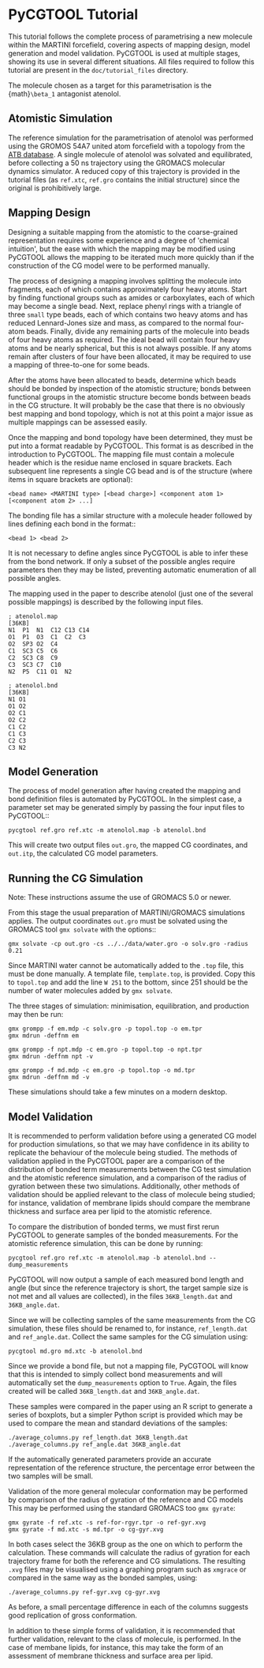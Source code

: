 # PyCGTOOL Tutorial

This tutorial follows the complete process of parametrising a new molecule within the MARTINI forcefield, covering aspects of mapping design, model generation and model validation.
PyCGTOOL is used at multiple stages, showing its use in several different situations.
All files required to follow this tutorial are present in the `doc/tutorial_files` directory.

The molecule chosen as a target for this parametrisation is the {math}`\beta_1` antagonist atenolol.


## Atomistic Simulation

The reference simulation for the parametrisation of atenolol was performed using the GROMOS 54A7 united atom forcefield with a topology from the [ATB database](https://atb.uq.edu.au/molecule.py?molid=23433).
A single molecule of atenolol was solvated and equilibrated, before collecting a 50 ns trajectory using the GROMACS molecular dynamics simulator.
A reduced copy of this trajectory is provided in the tutorial files (as `ref.xtc`, `ref.gro` contains the initial structure) since the original is prohibitively large.

## Mapping Design

Designing a suitable mapping from the atomistic to the coarse-grained representation requires some experience and a degree of 'chemical intuition', but the ease with which the mapping may be modified using PyCGTOOL allows the mapping to be iterated much more quickly than if the construction of the CG model were to be performed manually.

The process of designing a mapping involves splitting the molecule into fragments, each of which contains approximately four heavy atoms.
Start by finding functional groups such as amides or carboxylates, each of which may become a single bead.
Next, replace phenyl rings with a triangle of three `small` type beads, each of which contains two heavy atoms and has reduced Lennard-Jones size and mass, as compared to the normal four-atom beads.
Finally, divide any remaining parts of the molecule into beads of four heavy atoms as required.
The ideal bead will contain four heavy atoms and be nearly spherical, but this is not always possible.
If any atoms remain after clusters of four have been allocated, it may be required to use a mapping of three-to-one for some beads.

After the atoms have been allocated to beads, determine which beads should be bonded by inspection of the atomistic structure; bonds between functional groups in the atomistic structure become bonds between beads in the CG structure.
It will probably be the case that there is no obviously best mapping and bond topology, which is not at this point a major issue as multiple mappings can be assessed easily.

Once the mapping and bond topology have been determined, they must be put into a format readable by PyCGTOOL.
This format is as described in the introduction to PyCGTOOL.
The mapping file must contain a molecule header which is the residue name enclosed in square brackets.
Each subsequent line represents a single CG bead and is of the structure (where items in square brackets are optional):

```
<bead name> <MARTINI type> [<bead charge>] <component atom 1> [<component atom 2> ...]
```

The bonding file has a similar structure with a molecule header followed by lines defining each bond in the format::

```
<bead 1> <bead 2>
```

It is not necessary to define angles since PyCGTOOL is able to infer these from the bond network.
If only a subset of the possible angles require parameters then they may be listed, preventing automatic enumeration of all possible angles.

The mapping used in the paper to describe atenolol (just one of the several possible mappings) is described by the following input files.

```
; atenolol.map
[36KB]
N1  P1  N1  C12 C13 C14
O1  P1  O3  C1  C2  C3
O2  SP3 O2  C4
C1  SC3 C5  C6
C2  SC3 C8  C9
C3  SC3 C7  C10
N2  P5  C11 O1  N2
```

```
; atenolol.bnd
[36KB]
N1 O1
O1 O2
O2 C1
O2 C2
C1 C2
C1 C3
C2 C3
C3 N2
```

## Model Generation

The process of model generation after having created the mapping and bond definition files is automated by PyCGTOOL.
In the simplest case, a parameter set may be generated simply by passing the four input files to PyCGTOOL::

```
pycgtool ref.gro ref.xtc -m atenolol.map -b atenolol.bnd
```

This will create two output files `out.gro`, the mapped CG coordinates, and `out.itp`, the calculated CG model parameters.

## Running the CG Simulation

Note: These instructions assume the use of GROMACS 5.0 or newer.

From this stage the usual preparation of MARTINI/GROMACS simulations applies.
The output coordinates `out.gro` must be solvated using the GROMACS tool `gmx solvate` with the options::

```
gmx solvate -cp out.gro -cs ../../data/water.gro -o solv.gro -radius 0.21
```

Since MARTINI water cannot be automatically added to the `.top` file, this must be done manually.
A template file, `template.top`, is provided. 
Copy this to `topol.top` and add the line `W 251` to the bottom, since 251 should be the number of water molecules added by `gmx solvate`.

The three stages of simulation: minimisation, equilibration, and production may then be run:

```
gmx grompp -f em.mdp -c solv.gro -p topol.top -o em.tpr
gmx mdrun -deffnm em

gmx grompp -f npt.mdp -c em.gro -p topol.top -o npt.tpr
gmx mdrun -deffnm npt -v

gmx grompp -f md.mdp -c em.gro -p topol.top -o md.tpr
gmx mdrun -deffnm md -v
```

These simulations should take a few minutes on a modern desktop.

## Model Validation

It is recommended to perform validation before using a generated CG model for production simulations, so that we may have confidence in its ability to replicate the behaviour of the molecule being studied.
The methods of validation applied in the PyCGTOOL paper are a comparison of the distribution of bonded term measurements between the CG test simulation and the atomistic reference simulation, and a comparison of the radius of gyration between these two simulations.
Additionally, other methods of validation should be applied relevant to the class of molecule being studied; for instance, validation of membrane lipids should compare the membrane thickness and surface area per lipid to the atomistic reference.

To compare the distribution of bonded terms, we must first rerun PyCGTOOL to generate samples of the bonded measurements.
For the atomistic reference simulation, this can be done by running:

```
pycgtool ref.gro ref.xtc -m atenolol.map -b atenolol.bnd --dump_measurements
```

PyCGTOOL will now output a sample of each measured bond length and angle (but since the reference trajectory is short, the target sample size is not met and all values are collected), in the files `36KB_length.dat` and `36KB_angle.dat`.

Since we will be collecting samples of the same measurements from the CG simulation, these files should be renamed to, for instance, `ref_length.dat` and `ref_angle.dat`.
Collect the same samples for the CG simulation using:

```
pycgtool md.gro md.xtc -b atenolol.bnd
```

Since we provide a bond file, but not a mapping file, PyCGTOOL will know that this is intended to simply collect bond measurements and will automatically set the `dump_measurements` option to `True`.
Again, the files created will be called `36KB_length.dat` and `36KB_angle.dat`.

These samples were compared in the paper using an R script to generate a series of boxplots, but a simpler Python script is provided which may be used to compare the mean and standard deviations of the samples:

```
./average_columns.py ref_length.dat 36KB_length.dat
./average_columns.py ref_angle.dat 36KB_angle.dat
```

If the automatically generated parameters provide an accurate representation of the reference structure, the percentage error between the two samples will be small.

Validation of the more general molecular conformation may be performed by comparison of the radius of gyration of the reference and CG models
This may be performed using the standard GROMACS too `gmx gyrate`:

```
gmx gyrate -f ref.xtc -s ref-for-rgyr.tpr -o ref-gyr.xvg
gmx gyrate -f md.xtc -s md.tpr -o cg-gyr.xvg
```

In both cases select the 36KB group as the one on which to perform the calculation.
These commands will calculate the radius of gyration for each trajectory frame for both the reference and CG simulations.
The resulting `.xvg` files may be visualised using a graphing program such as `xmgrace` or compared in the same way as the bonded samples, using:

```
./average_columns.py ref-gyr.xvg cg-gyr.xvg
```

As before, a small percentage difference in each of the columns suggests good replication of gross conformation.

In addition to these simple forms of validation, it is recommended that further validation, relevant to the class of molecule, is performed.
In the case of membane lipids, for instance, this may take the form of an assessment of membrane thickness and surface area per lipid.
